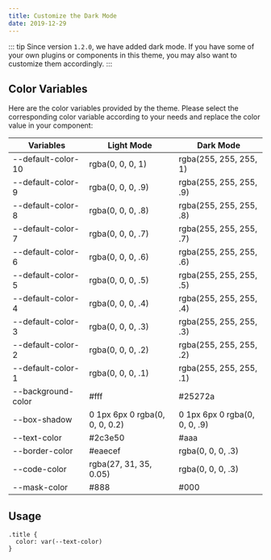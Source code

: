 ```yaml
---
title: Customize the Dark Mode
date: 2019-12-29
---
```


::: tip
Since version `1.2.0`, we have added dark mode. If you have some of your own plugins or components in this theme, you may also want to customize them accordingly.
:::

## Color Variables

Here are the color variables provided by the theme. Please select the corresponding color variable according to your needs and replace the color value in your component:

|Variables|Light Mode|Dark Mode|
|-|-|-|
|--default-color-10|rgba(0, 0, 0, 1)|rgba(255, 255, 255, 1)|
|--default-color-9|rgba(0, 0, 0, .9)|rgba(255, 255, 255, .9)|
|--default-color-8|rgba(0, 0, 0, .8)|rgba(255, 255, 255, .8)|
|--default-color-7|rgba(0, 0, 0, .7)|rgba(255, 255, 255, .7)|
|--default-color-6|rgba(0, 0, 0, .6)|rgba(255, 255, 255, .6)|
|--default-color-5|rgba(0, 0, 0, .5)|rgba(255, 255, 255, .5)|
|--default-color-4|rgba(0, 0, 0, .4)|rgba(255, 255, 255, .4)|
|--default-color-3|rgba(0, 0, 0, .3)|rgba(255, 255, 255, .3)|
|--default-color-2|rgba(0, 0, 0, .2)|rgba(255, 255, 255, .2)|
|--default-color-1|rgba(0, 0, 0, .1)|rgba(255, 255, 255, .1)|
|--background-color|#fff|#25272a|
|--box-shadow|0 1px 6px 0 rgba(0, 0, 0, 0.2)|0 1px 6px 0 rgba(0, 0, 0, .9)|
|--text-color|#2c3e50|#aaa|
|--border-color|#eaecef|rgba(0, 0, 0, .3)|
|--code-color|rgba(27, 31, 35, 0.05)|rgba(0, 0, 0, .3)|
|--mask-color|#888|#000|

## Usage

```stylus
.title {
  color: var(--text-color)
}
```
